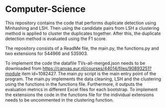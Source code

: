 # Computer-Science
This repository contains the code that performs duplicate detection using Minhashing and LSH. Then using the candidate pairs from LSH a clustering method is applied to cluster the duplicates together. After this, the duplicate detection method is evaluated using the F1 score. 

The repository consists of a ReadMe file, the main.py, the functions.py and two extensions for 544966 and 535903. 

To implement the code the datafile TVs-all-merged.json needs to be downloaded from  https://canvas.eur.nl/courses/44014/files/90893251?module item id=1082427. 
The main.py script is the main entry point of the program. The main.py implements the data cleaning, LSH and the clustering using the functions in the functions file. Furthermore, it outputs the evaluation metrics in different Excel files for each bootstrap. 
To implement the extensions the code in the functions file for the individual extensions needs to be uncommented in the clustering function. 
